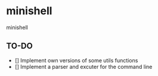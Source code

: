 # minishell

minishell

## TO-DO

- [] Implement own versions of some utils functions
- [] Implement a parser and excuter for the command line
